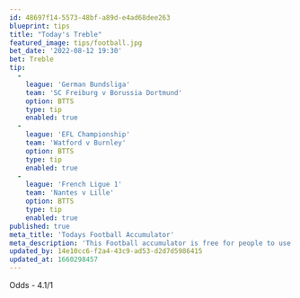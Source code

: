 ```yaml
---
id: 48697f14-5573-48bf-a89d-e4ad68dee263
blueprint: tips
title: "Today's Treble"
featured_image: tips/football.jpg
bet_date: '2022-08-12 19:30'
bet: Treble
tip:
  -
    league: 'German Bundsliga'
    team: 'SC Freiburg v Borussia Dortmund'
    option: BTTS
    type: tip
    enabled: true
  -
    league: 'EFL Championship'
    team: 'Watford v Burnley'
    option: BTTS
    type: tip
    enabled: true
  -
    league: 'French Ligue 1'
    team: 'Nantes v Lille'
    option: BTTS
    type: tip
    enabled: true
published: true
meta_title: 'Todays Football Accumulator'
meta_description: 'This Football accumulator is free for people to use who are looking for Football tips. Beating the bookies'
updated_by: 14e10cc6-f2a4-43c9-ad53-d2d7d5986415
updated_at: 1660298457
---
```

Odds - 4.1/1